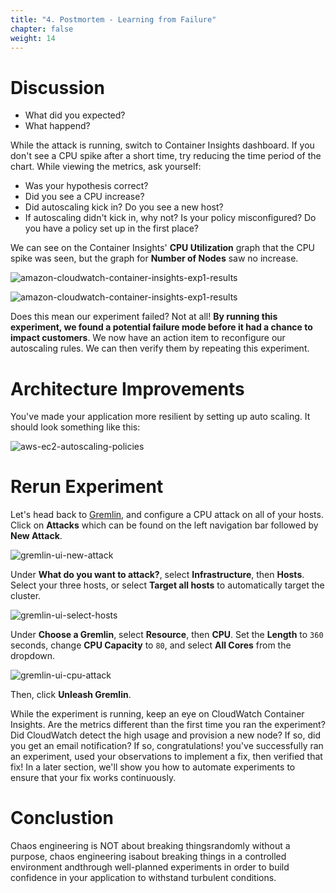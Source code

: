 ```yaml
---
title: "4. Postmortem - Learning from Failure"
chapter: false
weight: 14
---
```


# Discussion

+ What did you expected?
+ What happend?

While the attack is running, switch to Container Insights dashboard. If you don't see a CPU spike after a short time, try reducing the time period of the chart. While viewing the metrics, ask yourself:

+ Was your hypothesis correct?
+ Did you see a CPU increase?
+ Did autoscaling kick in? Do you see a new host?
+ If autoscaling didn't kick in, why not? Is your policy misconfigured? Do you have a policy set up in the first place?

We can see on the Container Insights' **CPU Utilization** graph that the CPU spike was seen, but the graph for **Number of Nodes** saw no increase.

![amazon-cloudwatch-container-insights-exp1-results](/images/30_eks/aws-cw-container-insights-exp1-results1.png)

![amazon-cloudwatch-container-insights-exp1-results](/images/30_eks/aws-cw-container-insights-exp1-results2.png)

Does this mean our experiment failed? Not at all! **By running this experiment, we found a potential failure mode before it had a chance to impact customers**. We now have an action item to reconfigure our autoscaling rules. We can then verify them by repeating this experiment.

# Architecture Improvements

You've made your application more resilient by setting up auto scaling. It should look something like this:

![aws-ec2-autoscaling-policies](/images/30_eks/aws-ec2-autoscaling-policies.png)

# Rerun Experiment

Let's head back to [Gremlin](app.gremlin.com), and configure a CPU attack on all of your hosts. Click on **Attacks** which can be found on the left navigation bar followed by **New Attack**.

![gremlin-ui-new-attack](/images/30_eks/gremlin-create-new-attack.png)

Under **What do you want to attack?**, select **Infrastructure**, then **Hosts**. Select your three hosts, or select **Target all hosts** to automatically target the cluster.

![gremlin-ui-select-hosts](/images/30_eks/gremlin-select-hosts.png)

Under **Choose a Gremlin**, select **Resource**, then **CPU**. Set the **Length** to `360` seconds, change **CPU Capacity** to `80`, and select **All Cores** from the dropdown. 

![gremlin-ui-cpu-attack](/images/30_eks/gremlin-cpu-attack.png)

Then, click **Unleash Gremlin**.

While the experiment is running, keep an eye on CloudWatch Container Insights. Are the metrics different than the first time you ran the experiment? Did CloudWatch detect the high usage and provision a new node? If so, did you get an email notification? If so, congratulations! you've successfully ran an experiment, used your observations to implement a fix, then verified that fix! In a later section, we'll show you how to automate experiments to ensure that your fix works continuously.

# Conclustion

Chaos engineering is NOT about breaking thingsrandomly without a purpose, chaos engineering isabout breaking things in a controlled environment andthrough well-planned experiments in order to build confidence in your application to withstand turbulent conditions.